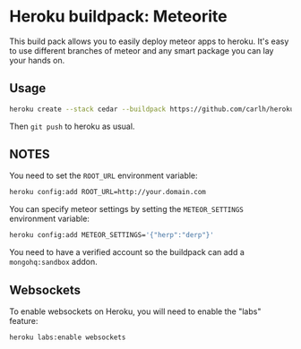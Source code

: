 # Heroku buildpack: Meteorite

This build pack allows you to easily deploy meteor apps to heroku. It's easy to use different branches of meteor and any smart package you can lay your hands on.

## Usage

```bash
heroku create --stack cedar --buildpack https://github.com/carlh/heroku-buildpack-meteorite.git
```

Then `git push` to heroku as usual.

## NOTES

You need to set the `ROOT_URL` environment variable:

```bash
heroku config:add ROOT_URL=http://your.domain.com
```

You can specify meteor settings by setting the `METEOR_SETTINGS` environment variable:

```bash
heroku config:add METEOR_SETTINGS='{"herp":"derp"}'
```


You need to have a verified account so the buildpack can add a `mongohq:sandbox` addon.

## Websockets

To enable websockets on Heroku, you will need to enable the "labs" feature:

```heroku labs:enable websockets```
